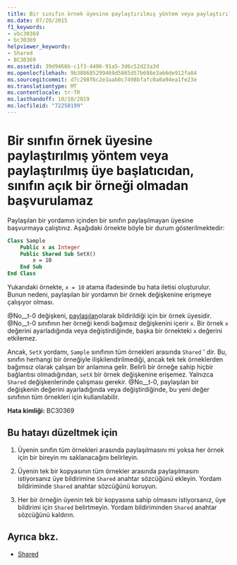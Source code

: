 ```yaml
---
title: Bir sınıfın örnek üyesine paylaştırılmış yöntem veya paylaştırılmış üye başlatıcıdan, sınıfın açık bir örneği olmadan başvurulamaz
ms.date: 07/20/2015
f1_keywords:
- vbc30369
- bc30369
helpviewer_keywords:
- Shared
- BC30369
ms.assetid: 39d9466b-c1f3-4406-91a5-3d6c52d23a3d
ms.openlocfilehash: 9b388685299469d5865d57b698e3a66de912fa84
ms.sourcegitcommit: d7c298f6c2e3aab0c7498bfafc0a0a94ea1fe23e
ms.translationtype: MT
ms.contentlocale: tr-TR
ms.lasthandoff: 10/10/2019
ms.locfileid: "72250199"
---
```

# <a name="cannot-refer-to-an-instance-member-of-a-class-from-within-a-shared-method-or-shared-member-initializer-without-an-explicit-instance-of-the-class"></a>Bir sınıfın örnek üyesine paylaştırılmış yöntem veya paylaştırılmış üye başlatıcıdan, sınıfın açık bir örneği olmadan başvurulamaz

Paylaşılan bir yordamın içinden bir sınıfın paylaşılmayan üyesine başvurmaya çalıştınız. Aşağıdaki örnekte böyle bir durum gösterilmektedir:
  
```vb  
Class Sample
    Public x as Integer  
    Public Shared Sub SetX()
        x = 10  
    End Sub  
End Class  
```  
  
 Yukarıdaki örnekte, `x = 10` atama ifadesinde bu hata iletisi oluşturulur. Bunun nedeni, paylaşılan bir yordamın bir örnek değişkenine erişmeye çalışıyor olması.  
  
 @No__t-0 değişkeni, [paylaşılan](../modifiers/shared.md)olarak bildirildiği için bir örnek üyesidir. @No__t-0 sınıfının her örneği kendi bağımsız değişkenini içerir `x`. Bir örnek `x` değerini ayarladığında veya değiştirdiğinde, başka bir örnekteki `x` değerini etkilemez.
  
 Ancak, `SetX` yordamı, `Sample` sınıfının tüm örnekleri arasında `Shared` ' dir. Bu, sınıfın herhangi bir örneğiyle ilişkilendirilmediği, ancak tek tek örneklerden bağımsız olarak çalışan bir anlamına gelir. Belirli bir örneğe sahip hiçbir bağlantısı olmadığından, `setX` bir örnek değişkenine erişemez. Yalnızca `Shared` değişkenlerinde çalışması gerekir. @No__t-0, paylaşılan bir değişkenin değerini ayarladığında veya değiştirdiğinde, bu yeni değer sınıfının tüm örnekleri için kullanılabilir.
  
 **Hata kimliği:** BC30369
  
## <a name="to-correct-this-error"></a>Bu hatayı düzeltmek için
  
1. Üyenin sınıfın tüm örnekleri arasında paylaşılmasını mi yoksa her örnek için bir bireyin mı saklanacağını belirleyin.

2. Üyenin tek bir kopyasının tüm örnekler arasında paylaşılmasını istiyorsanız üye bildirimine `Shared` anahtar sözcüğünü ekleyin. Yordam bildiriminde `Shared` anahtar sözcüğünü koruyun.

3. Her bir örneğin üyenin tek bir kopyasına sahip olmasını istiyorsanız, üye bildirimi için `Shared` belirtmeyin. Yordam bildiriminden `Shared` anahtar sözcüğünü kaldırın.
  
## <a name="see-also"></a>Ayrıca bkz.

- [Shared](../modifiers/shared.md)
